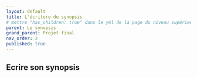 ```yaml
---
layout: default
title: L'écriture du synopsis
# mettre "has_children: true" dans le yml de la page du niveau supérieur
parent: Le synopsis
grand_parent: Projet final
nav_order: 2
published: true
---
```

## Ecrire son synopsis